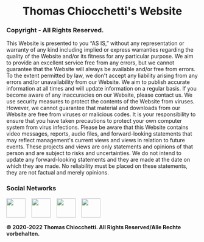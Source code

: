 <h1 align="center">Thomas Chiocchetti's Website</h1>
<h3 align="left">Copyright - All Rights Reserved.</h3>
<p>This Website is presented to you “AS IS,” without any representation or warranty of any kind including implied or express warranties regarding the quality of the Website and/or its fitness for any particular purpose. We aim to provide an excellent service free from any errors, but we cannot guarantee that the Website will always be available and/or free from errors. To the extent permitted by law, we don't accept any liability arising from any errors and/or unavailability from our Website. We aim to publish accurate information at all times and will update information on a regular basis. If you become aware of any inaccuracies on our Website, please contact us. We use security measures to protect the contents of the Website from viruses. However, we cannot guarantee that material and downloads from our Website are free from viruses or malicious codes. It is your responsibility to ensure that you have taken precautions to protect your own computer system from virus infections. Please be aware that this Website contains video messages, reports, audio files, and forward-looking statements that may reflect management's current views and views in relation to future events. These projects and views are only statements and opinions of that person and are subject to risks and uncertainties. We do not intend to update any forward-looking statements and they are made at the date on which they are made. No reliability must be placed on these statements, they are not factual and merely opinions.</p>

<h3 align="left">Social Networks</h3>
<a href="https://www.instagram.com/thomaschiocchetti" target="_blank"><img src="https://cdn2.iconfinder.com/data/icons/social-icons-33/128/Instagram-512.png" width="50px" height="50px"></a>
&nbsp;&nbsp;
<a href="https://linkedin.com/in/chiocchetti" target="_blank"><img src="https://cdn2.iconfinder.com/data/icons/social-media-2285/512/1_Linkedin_unofficial_colored_svg-512.png" width="50px" height="50px"></a>
&nbsp;&nbsp;
<a href="mailto:info@thomaschiocchetti.de" target="_blank"><img src="https://cdn0.iconfinder.com/data/icons/apple-apps/100/Apple_Mail-512.png" width="50px" height="50px"></a>
&nbsp;&nbsp;
<a href="https://t.me/thomaschiocchetti" target="_blank"><img src="https://cdn3.iconfinder.com/data/icons/social-icons-33/512/Telegram-512.png" width="50px" height="50px"></a>

<p><b>&copy; 2020-2022 Thomas Chiocchetti. All Rights Reserved/Alle Rechte vorbehalten.</p>
